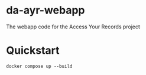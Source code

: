 # da-ayr-webapp
The webapp code for the Access Your Records project

# Quickstart

    docker compose up --build
